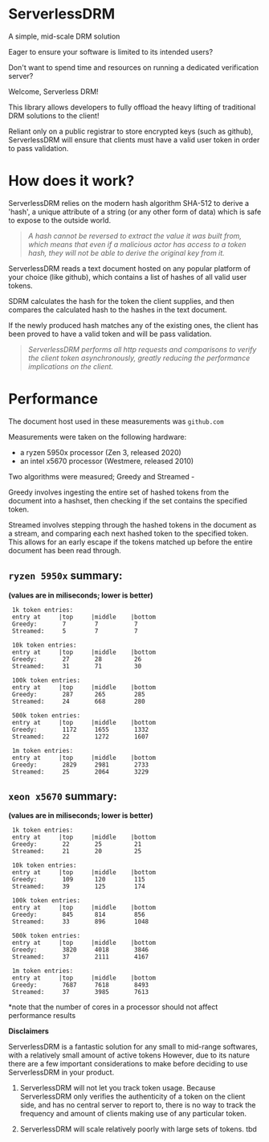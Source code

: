 # ServerlessDRM
A simple, mid-scale DRM solution

Eager to ensure your software is limited to its intended users?

Don't want to spend time and resources on running a dedicated verification server?

Welcome, Serverless DRM!


This library allows developers to fully offload the heavy lifting of traditional DRM solutions to the client! 

Reliant only on a public registrar to store encrypted keys (such as github), ServerlessDRM will ensure that clients
must have a valid user token in order to pass validation.


# How does it work?

ServerlessDRM relies on the modern hash algorithm SHA-512 to derive a 'hash', a unique attribute
of a string (or any other form of data) which is safe to expose to the outside world.

>*A hash cannot be reversed to extract the value it was built from, which means that even if a malicious
actor has access to a token hash, they will not be able to derive the original key from it.*

ServerlessDRM reads a text document hosted on any popular platform of your choice (like github), which contains
a list of hashes of all valid user tokens.

SDRM calculates the hash for the token the client supplies, and then compares the calculated hash to the hashes in the text document.

If the newly produced hash matches any of the existing ones, the client has been proved to have a valid token
and will be pass validation.

>*ServerlessDRM performs all http requests and comparisons to verify the client token asynchronously, greatly
reducing the performance implications on the client.*


# Performance

The document host used in these measurements was `github.com`

Measurements were taken on the following hardware:
 - a ryzen 5950x processor (Zen 3, released 2020) 
 - an intel x5670 processor (Westmere, released 2010)
 
Two algorithms were measured; Greedy and Streamed -

Greedy involves ingesting the entire set of hashed tokens from the document into a hashset,
then checking if the set contains the specified token.

Streamed involves stepping through the hashed tokens in the document as a stream, and comparing each
next hashed token to the specified token. This allows for an early escape if the tokens matched up before
the entire document has been read through. 



## `ryzen 5950x` summary:
**(values are in miliseconds; lower is better)**
```
 1k token entries: 
 entry at     |top     |middle    |bottom
 Greedy:       7        7          7
 Streamed:     5        7          7
 
 10k token entries: 
 entry at     |top     |middle    |bottom
 Greedy:       27       28         26
 Streamed:     31       71         30
 
 100k token entries: 
 entry at     |top     |middle    |bottom
 Greedy:       287      265        285
 Streamed:     24       668        280
 
 500k token entries: 
 entry at     |top     |middle    |bottom
 Greedy:       1172     1655       1332
 Streamed:     22       1272       1607
 
 1m token entries:
 entry at     |top     |middle    |bottom
 Greedy:       2829     2981       2733
 Streamed:     25       2064       3229
```
 

## `xeon x5670` summary:
**(values are in miliseconds; lower is better)**

```
 1k token entries: 
 entry at     |top     |middle    |bottom
 Greedy:       22       25         21
 Streamed:     21       20         25
 
 10k token entries: 
 entry at     |top     |middle    |bottom
 Greedy:       109      120        115
 Streamed:     39       125        174
 
 100k token entries: 
 entry at     |top     |middle    |bottom
 Greedy:       845      814        856
 Streamed:     33       896        1048
 
 500k token entries: 
 entry at     |top     |middle    |bottom
 Greedy:       3820     4018       3846
 Streamed:     37       2111       4167
 
 1m token entries:
 entry at     |top     |middle    |bottom
 Greedy:       7687     7618       8493
 Streamed:     37       3985       7613
 ```


*note that the number of cores in a processor should not affect performance results


**Disclaimers**

ServerlessDRM is a fantastic solution for any small to mid-range softwares, with a relatively small amount of active tokens
However, due to its nature there are a few important considerations to make before deciding to use ServerlessDRM in your product.
   
1. ServerlessDRM will not let you track token usage.
Because ServerlessDRM only verifies the authenticity of a token on the client side, and has no central server to report to, there
is no way to track the frequency and amount of clients making use of any particular token.

2. ServerlessDRM will scale relatively poorly with large sets of tokens.
tbd





